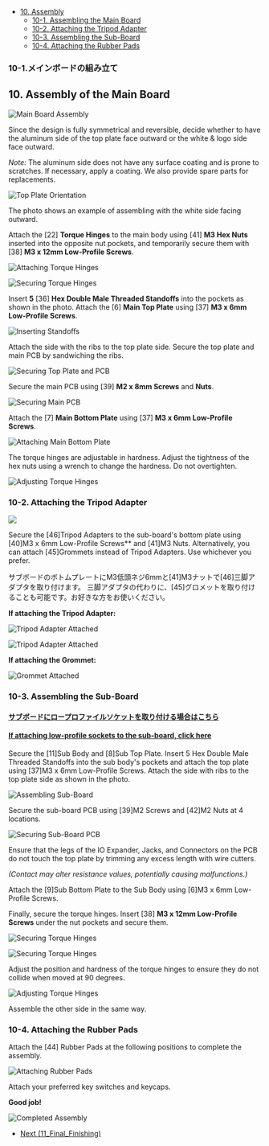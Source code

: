 <!-- ### Monkeypad Build Guide Top Page is here [English](01_build_guide.md)  -->

- [10. Assembly](10_Assembly.md)
  - [10-1. Assembling the Main Board](./10_Assembly.md/#10-1-assembling-the-main-board)
  - [10-2. Attaching the Tripod Adapter](./10_Assembly.md/#10-2-attaching-the-tripod-adapter)
  - [10-3. Assembling the Sub-Board](./10_Assembly.md/#10-3-assembling-the-sub-board)
  - [10-4. Attaching the Rubber Pads](./10_Assembly.md/#10-4-attaching-the-rubber-pads)

### 10-1.メインボードの組み立て

## 10. Assembly of the Main Board

![Main Board Assembly](../images/10/monkeypad_10_01.jpeg)

Since the design is fully symmetrical and reversible, decide whether to have the aluminum side of the top plate face outward or the white & logo side face outward.

*Note:* The aluminum side does not have any surface coating and is prone to scratches. If necessary, apply a coating. We also provide spare parts for replacements.

![Top Plate Orientation](../images/10/monkeypad_10_02.jpeg)

The photo shows an example of assembling with the white side facing outward.

Attach the [22] **Torque Hinges** to the main body using [41] **M3 Hex Nuts** inserted into the opposite nut pockets, and temporarily secure them with [38] **M3 x 12mm Low-Profile Screws**.

![Attaching Torque Hinges](../images/10/monkeypad_10_03.jpeg)

![Securing Torque Hinges](../images/10/monkeypad_10_04.jpeg)

Insert **5** [36] **Hex Double Male Threaded Standoffs** into the pockets as shown in the photo. Attach the [6] **Main Top Plate** using [37] **M3 x 6mm Low-Profile Screws**.

![Inserting Standoffs](../images/10/monkeypad_10_05.jpeg)

Attach the side with the ribs to the top plate side. Secure the top plate and main PCB by sandwiching the ribs.

![Securing Top Plate and PCB](../images/10/monkeypad_10_05.jpeg)

Secure the main PCB using [39] **M2 x 8mm Screws** and **Nuts**.

![Securing Main PCB](../images/10/monkeypad_10_06.jpeg)

Attach the [7] **Main Bottom Plate** using [37] **M3 x 6mm Low-Profile Screws**.

![Attaching Main Bottom Plate](../images/10/monkeypad_10_07.jpeg)

The torque hinges are adjustable in hardness. Adjust the tightness of the hex nuts using a wrench to change the hardness. Do not overtighten.

![Adjusting Torque Hinges](../images/10/monkeypad_10_08.jpeg)

### 10-2. Attaching the Tripod Adapter

![](../images/10/monkeypad_10_10.jpeg)

Secure the [46]Tripod Adapters to the sub-board's bottom plate using [40]M3 x 6mm Low-Profile Screws** and [41]M3 Nuts. Alternatively, you can attach [45]Grommets instead of Tripod Adapters. Use whichever you prefer.

サブボードのボトムプレートにM3低頭ネジ6mmと[41]M3ナットで[46]三脚アダプタを取り付けます。
三脚アダプタの代わりに、[45]グロメットを取り付けることも可能です。お好きな方をお使いください。

**If attaching the Tripod Adapter:**

![Tripod Adapter Attached](../images/10/monkeypad_10_11.jpeg)

![Tripod Adapter Attached](../images/10/monkeypad_10_12.jpeg)

**If attaching the Grommet:**

![Grommet Attached](../images/10/monkeypad_10_13.jpeg)

### 10-3. Assembling the Sub-Board

#### [サブボードにロープロファイルソケットを取り付ける場合はこちら](../low_profile/10_組み立て_ロープロ.md)

#### [If attaching low-profile sockets to the sub-board, click here](../low_profile/10_Assembly_Low_Profile.md)

Secure the [11]Sub Body and [8]Sub Top Plate. Insert 5 Hex Double Male Threaded Standoffs into the sub body's pockets and attach the top plate using [37]M3 x 6mm Low-Profile Screws. Attach the side with ribs to the top plate side as shown in the photo.

![Assembling Sub-Board](../images/10/monkeypad_10_14.jpeg)

Secure the sub-board PCB using [39]M2 Screws and [42]M2 Nuts at 4 locations.

![Securing Sub-Board PCB](../images/10/monkeypad_10_15.jpeg)

Ensure that the legs of the IO Expander, Jacks, and Connectors on the PCB do not touch the top plate by trimming any excess length with wire cutters.

*(Contact may alter resistance values, potentially causing malfunctions.)*

Attach the [9]Sub Bottom Plate to the Sub Body using [6]M3 x 6mm Low-Profile Screws.

Finally, secure the torque hinges. Insert [38] **M3 x 12mm Low-Profile Screws** under the nut pockets and secure them.

![Securing Torque Hinges](../images/10/monkeypad_10_16.jpeg)

![Securing Torque Hinges](../images/10/monkeypad_10_17.jpeg)

Adjust the position and hardness of the torque hinges to ensure they do not collide when moved at 90 degrees.

![Adjusting Torque Hinges](../images/10/monkeypad_10_18.jpeg)

Assemble the other side in the same way.

### 10-4. Attaching the Rubber Pads

Attach the [44] Rubber Pads at the following positions to complete the assembly.

![Attaching Rubber Pads](../images/10/monkeypad_10_19.jpeg)

Attach your preferred key switches and keycaps.

**Good job!**

![Completed Assembly](../images/10/monkeypad_10_20.jpeg)

- [Next (11_Final_Finishing)](11_Complete.md)
